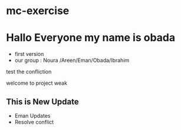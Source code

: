 # mc-exercise

# Hallo Everyone my name is obada
* first version 
* our group : Noura /Areen/Eman/Obada/Ibrahim 

test the confliction

welcome to project weak 

## This is New Update 
- Eman Updates 
- Resolve conflict 


